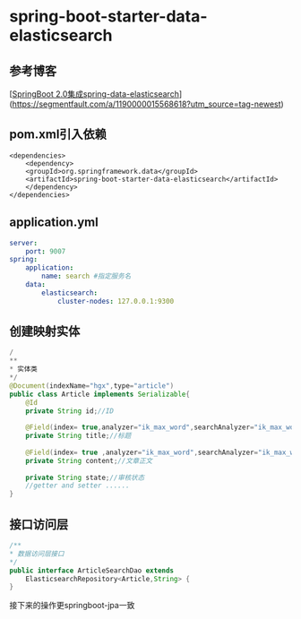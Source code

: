 # spring-boot-starter-data-elasticsearch

## 参考博客

[[SpringBoot 2.0集成spring-data-elasticsearch](https://segmentfault.com/a/1190000015568618)](https://segmentfault.com/a/1190000015568618?utm_source=tag-newest)



## pom.xml引入依赖 

```springboot
<dependencies>
    <dependency>
    <groupId>org.springframework.data</groupId>
    <artifactId>spring-boot-starter-data-elasticsearch</artifactId>
    </dependency>
</dependencies>
```

## application.yml 

```yml
server:
	port: 9007
spring:
	application:
		name: search #指定服务名
	data:
		elasticsearch:
			cluster‐nodes: 127.0.0.1:9300
```

## 创建映射实体

```java
/
**
* 实体类
*/
@Document(indexName="hgx",type="article")
public class Article implements Serializable{
    @Id
    private String id;//ID
  
    @Field(index= true,analyzer="ik_max_word",searchAnalyzer="ik_max_word")
    private String title;//标题
  
    @Field(index= true ,analyzer="ik_max_word",searchAnalyzer="ik_max_word")
    private String content;//文章正文
  
    private String state;//审核状态
    //getter and setter ......
}
```

## 接口访问层

```java
/**
* 数据访问层接口
*/
public interface ArticleSearchDao extends
	ElasticsearchRepository<Article,String> {
}
```

接下来的操作更springboot-jpa一致
